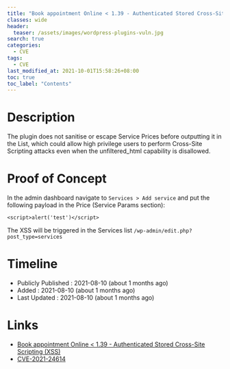 ```yaml
---
title: "Book appointment Online < 1.39 - Authenticated Stored Cross-Site Scripting (XSS)"
classes: wide
header:
  teaser: /assets/images/wordpress-plugins-vuln.jpg
search: true
categories: 
  - CVE
tags:
  - CVE
last_modified_at: 2021-10-01T15:58:26+08:00
toc: true
toc_label: "Contents"
---
```


# Description
The plugin does not sanitise or escape Service Prices before outputting it in the List, which could allow high privilege users to perform Cross-Site Scripting attacks even when the unfiltered_html capability is disallowed.

# Proof of Concept
In the admin dashboard navigate to `Services > Add service` and put the following payload in the Price (Service Params section): 

```text
<script>alert('test')</script>
```
The XSS will be triggered in the Services list `/wp-admin/edit.php?post_type=services`

# Timeline
- Publicly Published : 2021-08-10 (about 1 months ago)
- Added : 2021-08-10 (about 1 months ago)
- Last Updated : 2021-08-10 (about 1 months ago)

# Links
- [Book appointment Online < 1.39 - Authenticated Stored Cross-Site Scripting (XSS)](https://wpscan.com/vulnerability/e8b5c609-dc67-4dce-b6bb-7d63c0c2a014)
- [CVE-2021-24614](https://cve.mitre.org/cgi-bin/cvename.cgi?name=CVE-2021-24614)